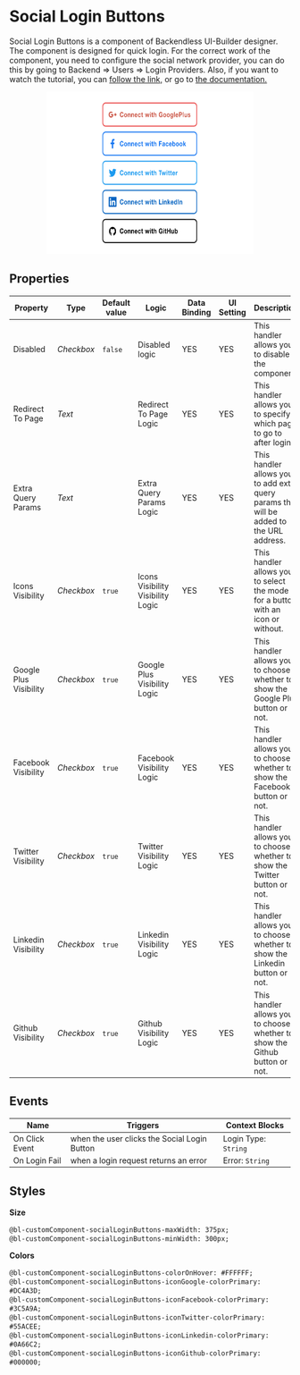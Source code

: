 # Social Login Buttons

Social Login Buttons is a component of Backendless UI-Builder designer. The component is designed for quick login. For the correct work of the component, you need to configure the social network provider, you can do this by going to Backend => Users => Login Providers. Also, if you want to watch the tutorial, you can [follow the link,](https://www.youtube.com/watch?v=PVmXcQn-FxA&t=842s&ab_channel=Backendless) or go to [the documentation.](https://backendless.com/docs/js/users_oauth2.html)

<p align="center">
  <img alt="main thumbnail" height="290" src="./thumbnail.png" width="370"/>
</p>

## Properties

| Property               | Type       | Default value | Logic                             | Data Binding | UI Setting | Description                                                                              |
|------------------------|------------|---------------|-----------------------------------|--------------|------------|------------------------------------------------------------------------------------------|
| Disabled               | *Checkbox* | `false`       | Disabled logic                    | YES          | YES        | This handler allows you to disable the component.                                        |
| Redirect To Page       | *Text*     |               | Redirect To Page Logic            | YES          | YES        | This handler allows you to specify which page to go to after login.                      |
| Extra Query Params     | *Text*     |               | Extra Query Params Logic          | YES          | YES        | This handler allows you to add extra query params that will be added to the URL address. |
| Icons Visibility       | *Checkbox* | `true`        | Icons Visibility Visibility Logic | YES          | YES        | This handler allows you to select the mode for a button with an icon or without.         |
| Google Plus Visibility | *Checkbox* | `true`        | Google Plus Visibility Logic      | YES          | YES        | This handler allows you to choose whether to show the Google Plus button or not.         |
| Facebook Visibility    | *Checkbox* | `true`        | Facebook Visibility Logic         | YES          | YES        | This handler allows you to choose whether to show the Facebook button or not.            |
| Twitter Visibility     | *Checkbox* | `true`        | Twitter Visibility Logic          | YES          | YES        | This handler allows you to choose whether to show the Twitter button or not.             |
| Linkedin Visibility    | *Checkbox* | `true`        | Linkedin Visibility Logic         | YES          | YES        | This handler allows you to choose whether to show the Linkedin button or not.            |
| Github Visibility      | *Checkbox* | `true`        | Github Visibility Logic           | YES          | YES        | This handler allows you to choose whether to show the Github button or not.              |

## Events

| Name                 | Triggers                                           | Context Blocks                        |
|----------------------|----------------------------------------------------|---------------------------------------|
| On Click Event       | when the user clicks the Social Login Button       | Login Type: `String`                  |
| On Login Fail        | when a login request returns an error              | Error: `String`                       |

## Styles

**Size**
````
@bl-customComponent-socialLoginButtons-maxWidth: 375px;
@bl-customComponent-socialLoginButtons-minWidth: 300px;
````

**Colors**
````
@bl-customComponent-socialLoginButtons-colorOnHover: #FFFFFF;
@bl-customComponent-socialLoginButtons-iconGoogle-colorPrimary: #DC4A3D;
@bl-customComponent-socialLoginButtons-iconFacebook-colorPrimary: #3C5A9A;
@bl-customComponent-socialLoginButtons-iconTwitter-colorPrimary: #55ACEE;
@bl-customComponent-socialLoginButtons-iconLinkedin-colorPrimary: #0A66C2;
@bl-customComponent-socialLoginButtons-iconGithub-colorPrimary: #000000;
````
